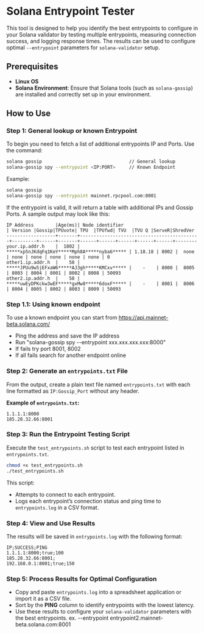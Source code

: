 # Solana Entrypoint Tester

This tool is designed to help you identify the best entrypoints to configure in your Solana validator by testing multiple entrypoints, measuring connection success, and logging response times. The results can be used to configure optimal `--entrypoint` parameters for `solana-validator` setup.

## Prerequisites
- **Linux OS**
- **Solana Environment**: Ensure that Solana tools (such as `solana-gossip`) are installed and correctly set up in your environment.

## How to Use

### Step 1: General lookup or known Entrypoint
To begin you need to fetch a list of additional entrypoints IP and Ports. Use the command:
```bash
solana gossip                                // General lookup
solana-gossip spy --entrypoint <IP:PORT>     // Known Endpoint
```
Example:
```bash
solana gossip
solana-gossip spy --entrypoint mainnet.rpcpool.com:8001
```

If the entrypoint is valid, it will return a table with additional IPs and Gossip Ports. A sample output may look like this:

```plaintext
IP Address        |Age(ms)| Node identifier                            | Version |Gossip|TPUvote| TPU  |TPUfwd| TVU  |TVU Q |ServeR|ShredVer
------------------+-------+--------------------------------------------+---------+------+-------+------+------+------+------+------+--------
your.ip.addr.h    |  1802 | *****xp5nJKdqFq1KeY*****Mph8A*****nyba6***** | 1.18.18 | 8002 |  none | none | none | none | none | none | 0
other1.ip.addr.h  |    58 | *****JPUu9w5jEFxaW6*****AJ3gh*****KMCxv***** |    -    | 8000 |  8005 | 8003 | 8004 | 8001 | 8002 | 8008 | 50093
other2.ip.addr.h  |    58 | *****uwEyDPKckw3wEF*****gxMw8*****6doxF***** |    -    | 8001 |  8006 | 8004 | 8005 | 8002 | 8003 | 8009 | 50093
```
### Step 1.1: Using known endpoint
To use a known endpoint you can start from https://api.mainnet-beta.solana.com/
- Ping the address and save the IP address
- Run "solana-gossip spy --entrypoint xxx.xxx.xxx.xxx:8000"
- If fails try port 8001, 8002
- If all fails search for another endpoint online

### Step 2: Generate an `entrypoints.txt` File
From the output, create a plain text file named `entrypoints.txt` with each line formatted as `IP:Gossip_Port` without any header.

**Example of `entrypoints.txt`:**
```plaintext
1.1.1.1:8000
185.28.32.66:8001
```

### Step 3: Run the Entrypoint Testing Script
Execute the `test_entrypoints.sh` script to test each entrypoint listed in `entrypoints.txt`.

```bash
chmod +x test_entrypoints.sh
./test_entrypoints.sh
```

This script:
- Attempts to connect to each entrypoint.
- Logs each entrypoint’s connection status and ping time to `entrypoints.log` in a CSV format.

### Step 4: View and Use Results
The results will be saved in `entrypoints.log` with the following format:
```plaintext
IP;SUCCESS;PING
1.1.1.1:8000;true;100
185.28.32.66:8001;
192.168.0.1:8001;true;150
```

### Step 5: Process Results for Optimal Configuration
- Copy and paste `entrypoints.log` into a spreadsheet application or import it as a CSV file.
- Sort by the **PING** column to identify entrypoints with the lowest latency.
- Use these results to configure your `solana-validator` parameters with the best entrypoints.
ex. --entrypoint entrypoint2.mainnet-beta.solana.com:8001
